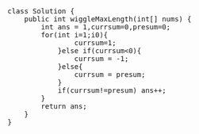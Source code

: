 <pre>
class Solution {
    public int wiggleMaxLength(int[] nums) {
        int ans = 1,currsum=0,presum=0;
        for(int i=1;i<nums.length;i++){
            presum = currsum;
            currsum = nums[i] - nums[i-1];
            if(currsum>0){
                currsum=1;
            }else if(currsum<0){
                currsum = -1;
            }else{
                currsum = presum;
            }
            if(currsum!=presum) ans++;
        }
        return ans;
    }
}
</pre>
